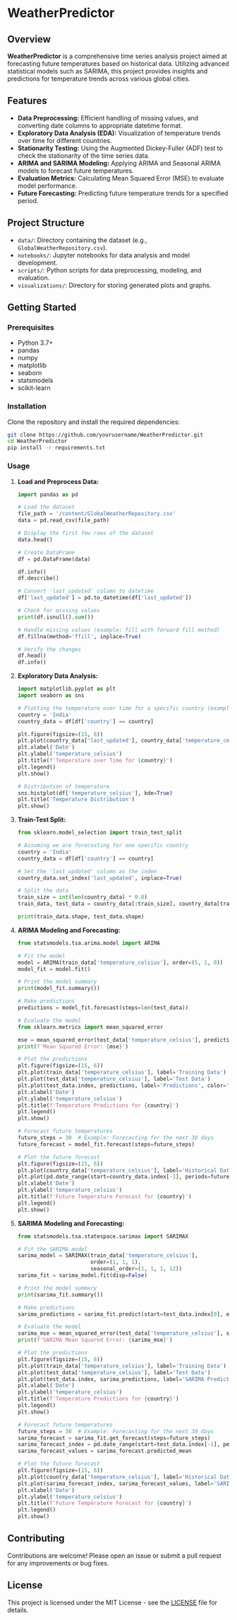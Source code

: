 # WeatherPredictor

## Overview

**WeatherPredictor** is a comprehensive time series analysis project aimed at forecasting future temperatures based on historical data. Utilizing advanced statistical models such as SARIMA, this project provides insights and predictions for temperature trends across various global cities.

## Features

- **Data Preprocessing:** Efficient handling of missing values, and converting date columns to appropriate datetime format.
- **Exploratory Data Analysis (EDA):** Visualization of temperature trends over time for different countries.
- **Stationarity Testing:** Using the Augmented Dickey-Fuller (ADF) test to check the stationarity of the time series data.
- **ARIMA and SARIMA Modeling:** Applying ARIMA and Seasonal ARIMA models to forecast future temperatures.
- **Evaluation Metrics:** Calculating Mean Squared Error (MSE) to evaluate model performance.
- **Future Forecasting:** Predicting future temperature trends for a specified period.

## Project Structure

- `data/`: Directory containing the dataset (e.g., `GlobalWeatherRepository.csv`).
- `notebooks/`: Jupyter notebooks for data analysis and model development.
- `scripts/`: Python scripts for data preprocessing, modeling, and evaluation.
- `visualizations/`: Directory for storing generated plots and graphs.

## Getting Started

### Prerequisites

- Python 3.7+
- pandas
- numpy
- matplotlib
- seaborn
- statsmodels
- scikit-learn

### Installation

Clone the repository and install the required dependencies:

```bash
git clone https://github.com/yourusername/WeatherPredictor.git
cd WeatherPredictor
pip install -r requirements.txt
```

### Usage

1. **Load and Preprocess Data:**

   ```python
   import pandas as pd

   # Load the dataset
   file_path = '/content/GlobalWeatherRepository.csv'
   data = pd.read_csv(file_path)

   # Display the first few rows of the dataset
   data.head()

   # Create DataFrame
   df = pd.DataFrame(data)

   df.info()
   df.describe()

   # Convert 'last_updated' column to datetime
   df['last_updated'] = pd.to_datetime(df['last_updated'])

   # Check for missing values
   print(df.isnull().sum())

   # Handle missing values (example: fill with forward fill method)
   df.fillna(method='ffill', inplace=True)

   # Verify the changes
   df.head()
   df.info()
   ```

2. **Exploratory Data Analysis:**

   ```python
   import matplotlib.pyplot as plt
   import seaborn as sns

   # Plotting the temperature over time for a specific country (example: 'India')
   country = 'India'
   country_data = df[df['country'] == country]

   plt.figure(figsize=(15, 6))
   plt.plot(country_data['last_updated'], country_data['temperature_celsius'], label=country)
   plt.xlabel('Date')
   plt.ylabel('temperature_celsius')
   plt.title(f'Temperature over Time for {country}')
   plt.legend()
   plt.show()

   # Distribution of temperature
   sns.histplot(df['temperature_celsius'], kde=True)
   plt.title('Temperature Distribution')
   plt.show()
   ```

3. **Train-Test Split:**

   ```python
   from sklearn.model_selection import train_test_split

   # Assuming we are forecasting for one specific country
   country = 'India'
   country_data = df[df['country'] == country]

   # Set the 'last_updated' column as the index
   country_data.set_index('last_updated', inplace=True)

   # Split the data
   train_size = int(len(country_data) * 0.8)
   train_data, test_data = country_data[:train_size], country_data[train_size:]

   print(train_data.shape, test_data.shape)
   ```

4. **ARIMA Modeling and Forecasting:**

   ```python
   from statsmodels.tsa.arima.model import ARIMA

   # Fit the model
   model = ARIMA(train_data['temperature_celsius'], order=(5, 1, 0))
   model_fit = model.fit()

   # Print the model summary
   print(model_fit.summary())

   # Make predictions
   predictions = model_fit.forecast(steps=len(test_data))

   # Evaluate the model
   from sklearn.metrics import mean_squared_error

   mse = mean_squared_error(test_data['temperature_celsius'], predictions)
   print(f'Mean Squared Error: {mse}')

   # Plot the predictions
   plt.figure(figsize=(15, 6))
   plt.plot(train_data['temperature_celsius'], label='Training Data')
   plt.plot(test_data['temperature_celsius'], label='Test Data')
   plt.plot(test_data.index, predictions, label='Predictions', color='red')
   plt.xlabel('Date')
   plt.ylabel('temperature_celsius')
   plt.title(f'Temperature Predictions for {country}')
   plt.legend()
   plt.show()

   # Forecast future temperatures
   future_steps = 30  # Example: Forecasting for the next 30 days
   future_forecast = model_fit.forecast(steps=future_steps)

   # Plot the future forecast
   plt.figure(figsize=(15, 6))
   plt.plot(country_data['temperature_celsius'], label='Historical Data')
   plt.plot(pd.date_range(start=country_data.index[-1], periods=future_steps, freq='D'), future_forecast, label='Future Forecast', color='green')
   plt.xlabel('Date')
   plt.ylabel('temperature_celsius')
   plt.title(f'Future Temperature Forecast for {country}')
   plt.legend()
   plt.show()
   ```

5. **SARIMA Modeling and Forecasting:**

   ```python
   from statsmodels.tsa.statespace.sarimax import SARIMAX

   # Fit the SARIMA model
   sarima_model = SARIMAX(train_data['temperature_celsius'],
                          order=(1, 1, 1),
                          seasonal_order=(1, 1, 1, 12))
   sarima_fit = sarima_model.fit(disp=False)

   # Print the model summary
   print(sarima_fit.summary())

   # Make predictions
   sarima_predictions = sarima_fit.predict(start=test_data.index[0], end=test_data.index[-1], dynamic=False)

   # Evaluate the model
   sarima_mse = mean_squared_error(test_data['temperature_celsius'], sarima_predictions)
   print(f'SARIMA Mean Squared Error: {sarima_mse}')

   # Plot the predictions
   plt.figure(figsize=(15, 6))
   plt.plot(train_data['temperature_celsius'], label='Training Data')
   plt.plot(test_data['temperature_celsius'], label='Test Data')
   plt.plot(test_data.index, sarima_predictions, label='SARIMA Predictions', color='red')
   plt.xlabel('Date')
   plt.ylabel('temperature_celsius')
   plt.title(f'Temperature Predictions for {country}')
   plt.legend()
   plt.show()

   # Forecast future temperatures
   future_steps = 30  # Example: Forecasting for the next 30 days
   sarima_forecast = sarima_fit.get_forecast(steps=future_steps)
   sarima_forecast_index = pd.date_range(start=test_data.index[-1], periods=future_steps, freq='D')
   sarima_forecast_values = sarima_forecast.predicted_mean

   # Plot the future forecast
   plt.figure(figsize=(15, 6))
   plt.plot(country_data['temperature_celsius'], label='Historical Data')
   plt.plot(sarima_forecast_index, sarima_forecast_values, label='SARIMA Future Forecast', color='green')
   plt.xlabel('Date')
   plt.ylabel('temperature_celsius')
   plt.title(f'Future Temperature Forecast for {country}')
   plt.legend()
   plt.show()
   ```

## Contributing

Contributions are welcome! Please open an issue or submit a pull request for any improvements or bug fixes.

## License

This project is licensed under the MIT License - see the [LICENSE](LICENSE) file for details.
